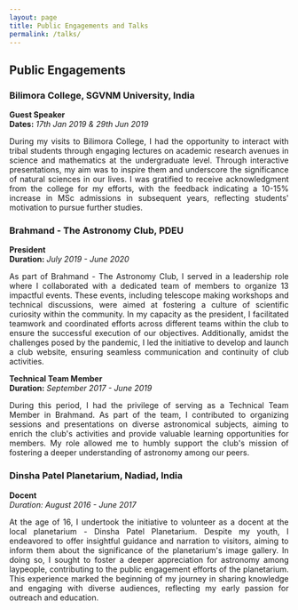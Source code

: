 ```yaml
---
layout: page
title: Public Engagements and Talks
permalink: /talks/
---
```



## Public Engagements

### Bilimora College, SGVNM University, India
**Guest Speaker**  
**Dates:** *17th Jan 2019 & 29th Jun 2019*

<div style="text-align: justify;"> 
During my visits to Bilimora College, I had the opportunity to interact with tribal students through engaging lectures on academic research avenues in science and mathematics at the undergraduate level. Through interactive presentations, my aim was to inspire them and underscore the significance of natural sciences in our lives.  I was gratified to receive acknowledgment from the college for my efforts, with the feedback indicating a 10-15% increase in MSc admissions in subsequent years, reflecting students' motivation to pursue further studies.
</div>

### Brahmand - The Astronomy Club, PDEU
**President**  
**Duration:** *July 2019 - June 2020*

<div style="text-align: justify;"> 
As part of Brahmand - The Astronomy Club, I served in a leadership role where I collaborated with a dedicated team of members to organize 13 impactful events. These events, including telescope making workshops and technical discussions, were aimed at fostering a culture of scientific curiosity within the community. In my capacity as the president, I facilitated teamwork and coordinated efforts across different teams within the club to ensure the successful execution of our objectives. Additionally, amidst the challenges posed by the pandemic, I led the initiative to develop and launch a club website, ensuring seamless communication and continuity of club activities.
</div>

**Technical Team Member**  
**Duration:** *September 2017 - June 2019*

<div style="text-align: justify;"> 
During this period, I had the privilege of serving as a Technical Team Member in Brahmand. As part of the team, I contributed to organizing sessions and presentations on diverse astronomical subjects, aiming to enrich the club's activities and provide valuable learning opportunities for members. My role allowed me to humbly support the club's mission of fostering a deeper understanding of astronomy among our peers.
</div>

### Dinsha Patel Planetarium, Nadiad, India
**Docent**  
*Duration: August 2016 - June 2017*

<div style="text-align: justify;"> 
At the age of 16, I undertook the initiative to volunteer as a docent at the local planetarium - Dinsha Patel Planetarium. Despite my youth, I endeavored to offer insightful guidance and narration to visitors, aiming to inform them about the significance of the planetarium's image gallery. In doing so, I sought to foster a deeper appreciation for astronomy among laypeople, contributing to the public engagement efforts of the planetarium. This experience marked the beginning of my journey in sharing knowledge and engaging with diverse audiences, reflecting my early passion for outreach and education.
</div>


